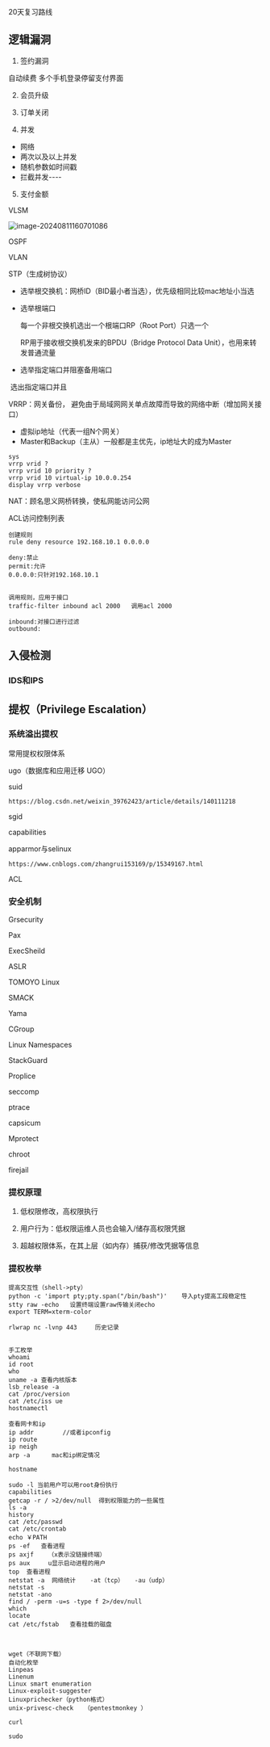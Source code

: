 20天复习路线

## 逻辑漏洞

1. 签约漏洞

自动续费 多个手机登录停留支付界面

2. 会员升级

3. 订单关闭

4. 并发

- 网络
- 两次以及以上并发
- 随机参数如时间戳
- 拦截并发----

5. 支付金额

VLSM

![image-20240811160701086](C:\Users\Annie\AppData\Roaming\Typora\typora-user-images\image-20240811160701086.png)

OSPF

VLAN 

STP（生成树协议）

- 选举根交换机：网桥ID（BID最小者当选），优先级相同比较mac地址小当选

- 选举根端口

  每一个非根交换机选出一个根端口RP（Root Port）只选一个

  RP用于接收根交换机发来的BPDU（Bridge Protocol Data Unit），也用来转发普通流量
  
- 选举指定端口并阻塞备用端口

​       选出指定端口并且

VRRP：网关备份，   避免由于局域网网关单点故障而导致的网络中断（增加网关接口）

- 虚拟ip地址（代表一组N个网关）
- Master和Backup（主从）一般都是主优先，ip地址大的成为Master

```
sys
vrrp vrid ?
vrrp vrid 10 priority ?
vrrp vrid 10 virtual-ip 10.0.0.254 
display vrrp verbose
```

NAT：顾名思义网桥转换，使私网能访问公网

ACL访问控制列表

```
创建规则
rule deny resource 192.168.10.1 0.0.0.0

deny:禁止
permit:允许
0.0.0.0:只针对192.168.10.1


调用规则，应用于接口
traffic-filter inbound acl 2000   调用acl 2000

inbound:对接口进行过滤
outbound:
```

## 入侵检测

### IDS和IPS



## 提权（Privilege Escalation）

### 系统溢出提权

常用提权权限体系

ugo（数据库和应用迁移 UGO）

suid

```
https://blog.csdn.net/weixin_39762423/article/details/140111218
```

sgid

capabilities

apparmor与selinux

```
https://www.cnblogs.com/zhangrui153169/p/15349167.html
```

ACL



### 安全机制

Grsecurity

Pax

ExecSheild

ASLR

TOMOYO Linux

SMACK

Yama

CGroup

Linux Namespaces

StackGuard

Proplice

seccomp

ptrace

capsicum

Mprotect

chroot

firejail



### 提权原理

1. 低权限修改，高权限执行
2. 用户行为：低权限运维人员也会输入/储存高权限凭据

3. 超越权限体系，在其上层（如内存）捕获/修改凭据等信息

### 提权枚举

```
提高交互性（shell->pty）
python -c 'import pty;pty.span("/bin/bash")'    导入pty提高工段稳定性
stty raw -echo   设置终端设置raw传输关闭echo
export TERM=xterm-color  

rlwrap nc -lvnp 443     历史记录


手工枚举
whoami
id root
who
uname -a 查看内核版本 
lsb_release -a
cat /proc/version
cat /etc/iss ue
hostnamectl

查看网卡和ip
ip addr        //或者ipconfig
ip route
ip neigh
arp -a      mac和ip绑定情况

hostname  

sudo -l 当前用户可以用root身份执行
capabilities
getcap -r / >2/dev/null  得到权限能力的一些属性
ls -a
history
cat /etc/passwd
cat /etc/crontab
echo ￥PATH
ps -ef   查看进程
ps axjf    （x表示没链接终端） 
ps aux     u显示启动进程的用户
top  查看进程
netstat -a  网络统计    -at（tcp）   -au（udp）
netstat -s
netstat -ano
find / -perm -u=s -type f 2>/dev/null
which
locate
cat /etc/fstab   查看挂载的磁盘



wget（不联网下载）
自动化枚举
Linpeas
Linenum
Linux smart enumeration
Linux-exploit-suggester
Linuxprichecker（python格式）
unix-privesc-check   （pentestmonkey ）

curl

sudo 
```

